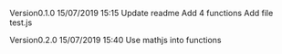 Version0.1.0 15/07/2019 15:15
Update readme
Add 4 functions
Add file test.js

Version0.2.0 15/07/2019 15:40
Use mathjs into functions
